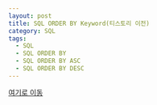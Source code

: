 ```yaml
---
layout: post
title: SQL ORDER BY Keyword(티스토리 이전)
category: SQL
tags:
  - SQL
  - SQL ORDER BY
  - SQL ORDER BY ASC
  - SQL ORDER BY DESC
---
```




[여기로 이동](https://lifetutorial.tistory.com/27)

<!--

[w3schools.com](www.w3schools.com/sql) 을 참조하여 해석해본 자료입니다.

기본적으로 실행문의 결과값은 사이트에 직접가서 실행해보고 결과를 확인하는것이 좋습니다.

결과값이 너무 큰 경우 일부만 발췌하거나 기록하지 않았습니다.







## The SQL ORDER BY Keyword

---



ORDER BY 키워드는 결과 집합을 오름차순 또는 내림차순으로 정렬하는 데 사용됩니다.

ORDER BY 키워드는 기본적으로 레코드를 오름차순으로 정렬합니다. 내림차순으로 레코드를 정렬하려면 DESC 키워드를 사용하십시오.





### ORDER BY Syntax

```sql
SELECT column1, column2, ...
FROM table_name
ORDER BY column1, column2, ... ASC|DESC;
```





## Demo Database

---



다음은 Northwind 샘플 데이터베이스의 "Customers"테이블에서 선택한 것입니다.



| CustomerID | CustomerName                       | ContactName        | Address                       | City        | PostalCode | Country |
| ---------- | ---------------------------------- | ------------------ | ----------------------------- | ----------- | ---------- | ------- |
| 1          | Alfreds Futterkiste                | Maria Anders       | Obere Str. 57                 | Berlin      | 12209      | Germany |
| 2          | Ana Trujillo Emparedados y helados | Ana Trujillo       | Avda. de la Constitución 2222 | México D.F. | 05021      | Mexico  |
| 3          | Antonio Moreno Taquería            | Antonio Moreno     | Mataderos 2312                | México D.F. | 05023      | Mexico  |
| 4          | Around the Horn                    | Thomas Hardy       | 120 Hanover Sq.               | London      | WA1 1DP    | UK      |
| 5          | Berglunds snabbköp                 | Christina Berglund | Berguvsvägen 8                | Luleå       | S-958 22   | Sweden  |







## ORDER BY Example

---



다음 SQL 문은 "Customers"테이블의 모든 고객을 "Country"열로 정렬하여 선택합니다.



### Example

```sql
SELECT * FROM Customers
ORDER BY Country;
```

> [w3schools.com](www.w3schools.com/sql)에서 직접 실행해볼것





### Result:(일부만 발췌)

Number of Records: 91

| CustomerID | CustomerName               | ContactName      | Address                             | City         | PostalCode | Country   |
| ---------- | -------------------------- | ---------------- | ----------------------------------- | ------------ | ---------- | --------- |
| 12         | Cactus Comidas para llevar | Patricio Simpson | Cerrito 333                         | Buenos Aires | 1010       | Argentina |
| 54         | Océano Atlántico Ltda.     | Yvonne Moncada   | Ing. Gustavo Moncada 8585 Piso 20-A | Buenos Aires | 1010       | Argentina |
| 64         | Rancho grande              | Sergio Gutiérrez | Av. del Libertador 900              | Buenos Aires | 1010       | Argentina |
| 20         | Ernst Handel               | Roland Mendel    | Kirchgasse 6                        | Graz         | 8010       | Austria   |
| 59         | Piccolo und mehr           | Georg Pipps      | Geislweg 14                         | Salzburg     | 5020       | Austria   |
| 50         | Maison Dewey               | Catherine Dewey  | Rue Joseph-Bens 532                 | Bruxelles    | B-1180     | Belgium   |
| 76         | Suprêmes délices           | Pascale Cartrain | Boulevard Tirou, 255                | Charleroi    | B-6000     | Belgium   |
| 15         | Comércio Mineiro           | Pedro Afonso     | Av. dos Lusíadas, 23                | São Paulo    | 05432-043  | Brazil    |





## ORDER BY DESC Example

---



다음 SQL 문은 "Customers" 테이블의 모든 고객을 "Country"열을 기준으로 DESCENDING으로 정렬하여 선택합니다.

- 예제의 결과를 통해 보면 위 문장의 의미는 내림차순으로 정렬하여 출력된다는걸 알수 있다.(기본은 오름차순)
- 이 Example에선 Country열에서 알파벳 순으로 출력됨.(알파벳 역순 순서대로)



### Example

```sql
SELECT * FROM Customers
ORDER BY Country DESC;
```

> [w3schools.com](www.w3schools.com/sql)에서 직접 실행해볼것



### Result:

Number of Records: 91

| CustomerID | CustomerName               | ContactName      | Address                                        | City            | PostalCode | Country   |
| ---------- | -------------------------- | ---------------- | ---------------------------------------------- | --------------- | ---------- | --------- |
| 33         | GROSELLA-Restaurante       | Manuel Pereira   | 5ª Ave. Los Palos Grandes                      | Caracas         | 1081       | Venezuela |
| 35         | HILARIÓN-Abastos           | Carlos Hernández | Carrera 22 con Ave. Carlos Soublette #8-35     | San Cristóbal   | 5022       | Venezuela |
| 46         | LILA-Supermercado          | Carlos González  | Carrera 52 con Ave. Bolívar #65-98 Llano Largo | Barquisimeto    | 3508       | Venezuela |
| 47         | LINO-Delicateses           | Felipe Izquierdo | Ave. 5 de Mayo Porlamar                        | I. de Margarita | 4980       | Venezuela |
| 32         | Great Lakes Food Market    | Howard Snyder    | 2732 Baker Blvd.                               | Eugene          | 97403      | USA       |
| 36         | Hungry Coyote Import Store | Yoshi Latimer    | City Center Plaza 516 Main St.                 | Elgin           | 97827      | USA       |
| 43         | Lazy K Kountry Store       | John Steel       | 12 Orchestra Terrace                           | Walla Walla     | 99362      | USA       |





## ORDER BY Several Columns Example

---



다음 SQL 문은 "Customers"테이블의 모든 고객을 "Country"및 "CustomerName"열로 정렬하여 선택합니다.



### Example

```sql
SELECT * FROM Customers
ORDER BY Country, CustomerName;
```

> [w3schools.com](www.w3schools.com/sql)에서 직접 실행해볼것





### Result:(일부만 발췌)

Number of Records: 91

| CustomerID | CustomerName               | ContactName      | Address                             | City         | PostalCode | Country   |
| ---------- | -------------------------- | ---------------- | ----------------------------------- | ------------ | ---------- | --------- |
| 12         | Cactus Comidas para llevar | Patricio Simpson | Cerrito 333                         | Buenos Aires | 1010       | Argentina |
| 54         | Océano Atlántico Ltda.     | Yvonne Moncada   | Ing. Gustavo Moncada 8585 Piso 20-A | Buenos Aires | 1010       | Argentina |
| 64         | Rancho grande              | Sergio Gutiérrez | Av. del Libertador 900              | Buenos Aires | 1010       | Argentina |
| 20         | Ernst Handel               | Roland Mendel    | Kirchgasse 6                        | Graz         | 8010       | Austria   |
| 59         | Piccolo und mehr           | Georg Pipps      | Geislweg 14                         | Salzburg     | 5020       | Austria   |
| 50         | Maison Dewey               | Catherine Dewey  | Rue Joseph-Bens 532                 | Bruxelles    | B-1180     | Belgium   |
| 76         | Suprêmes délices           | Pascale Cartrain | Boulevard Tirou, 255                | Charleroi    | B-6000     | Belgium   |
| 15         | Comércio Mineiro           | Pedro Afonso     | Av. dos Lusíadas, 23                | São Paulo    | 05432-043  | Brazil    |
| 21         | Familia Arquibaldo         | Aria Cruz        | Rua Orós, 92                        | São Paulo    | 05442-030  | Brazil    |





## ORDER BY Several Columns Example 2

---



다음 SQL 문은 "Customers"테이블의 모든 고객을 "Country"로 오름차순으로 정렬하고 "CustomerName"열로 내림차순으로 정렬합니다.



### Example

```sql
SELECT * FROM Customers
ORDER BY Country ASC, CustomerName DESC;
```

> [w3schools.com](www.w3schools.com/sql)에서 직접 실행해볼것





### Result:(일부만 발췌)

Number of Records: 91

| CustomerID | CustomerName               | ContactName      | Address                             | City         | PostalCode | Country   |
| ---------- | -------------------------- | ---------------- | ----------------------------------- | ------------ | ---------- | --------- |
| 64         | Rancho grande              | Sergio Gutiérrez | Av. del Libertador 900              | Buenos Aires | 1010       | Argentina |
| 54         | Océano Atlántico Ltda.     | Yvonne Moncada   | Ing. Gustavo Moncada 8585 Piso 20-A | Buenos Aires | 1010       | Argentina |
| 12         | Cactus Comidas para llevar | Patricio Simpson | Cerrito 333                         | Buenos Aires | 1010       | Argentina |
| 59         | Piccolo und mehr           | Georg Pipps      | Geislweg 14                         | Salzburg     | 5020       | Austria   |
| 20         | Ernst Handel               | Roland Mendel    | Kirchgasse 6                        | Graz         | 8010       | Austria   |
| 76         | Suprêmes délices           | Pascale Cartrain | Boulevard Tirou, 255                | Charleroi    | B-6000     | Belgium   |
| 50         | Maison Dewey               | Catherine Dewey  | Rue Joseph-Bens 532                 | Bruxelles    | B-1180     | Belgium   |
| 88         | Wellington Importadora     | Paula Parente    | Rua do Mercado, 12                  | Resende      | 08737-363  | Brazil    |

-->